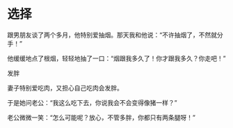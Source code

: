# 选择

跟男朋友谈了两个多月，他特别爱抽烟。那天我和他说：“不许抽烟了，不然就分手！” 

他缓缓地点了根烟，轻轻地抽了一口：“烟跟我多久了！你才跟我多久？你走吧！” 

发胖 

妻子特别爱吃肉，又担心自己吃肉会发胖。 

于是她问老公：“我这么吃下去，你说我会不会变得像猪一样？” 

老公微微一笑：“怎么可能呢？放心，不管多胖，你都只有两条腿呀！”